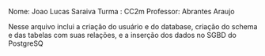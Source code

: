 Nome: Joao Lucas Saraiva
Turma : CC2m Professor: Abrantes Araujo

Nesse arquivo inclui a criação do usuário e do database, criação do schema e das tabelas com suas relações, e a inserção dos dados no SGBD do PostgreSQ
